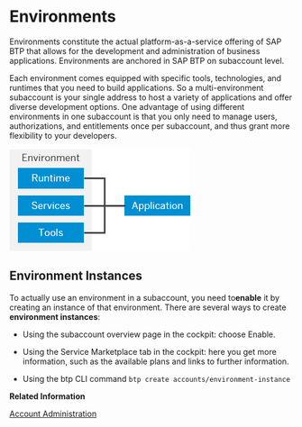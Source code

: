 <!-- loio15547f7e7ecd47ee9fa052b0e18c7b0a -->

# Environments

Environments constitute the actual platform-as-a-service offering of SAP BTP that allows for the development and administration of business applications. Environments are anchored in SAP BTP on subaccount level. 



 Each environment comes equipped with specific tools, technologies, and runtimes that you need to build applications. So a multi-environment subaccount is your single address to host a variety of applications and offer diverse development options. One advantage of using different environments in one subaccount is that you only need to manage users, authorizations, and entitlements once per subaccount, and thus grant more flexibility to your developers.

![Environments on SAP BTP](images/Environment_ae827d3.png)



<a name="loio15547f7e7ecd47ee9fa052b0e18c7b0a__section_brc_k2l_kpb"/>

## Environment Instances

To actually use an environment in a subaccount, you need to**enable** it by creating an instance of that environment. There are several ways to create **environment instances**:

-   Using the subaccount overview page in the cockpit: choose Enable.

-   Using the Service Marketplace tab in the cockpit: here you get more information, such as the available plans and links to further information.

-   Using the btp CLI command `btp create accounts/environment-instance`


**Related Information**  


[Account Administration](../50-administration-and-ops/account-administration-5d62ec8.md "Learn how to manage global accounts, directories, and subaccounts on SAP BTP using different tools.")

